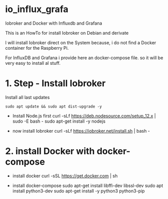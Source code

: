 # io_influx_grafa

Iobroker and Docker with Influxdb and Grafana

This is an HowTo for install Iobroker on Debian and derivate

I will install Iobroker direct on the System because, i do not find
a Docker container for the Raspberry Pi.

For InfluxDB and Grafana i provide here an docker-compose file.
so it will be very easy to install al stuff.


# 1. Step - Install Iobroker

Install all last updates
<pre><code>sudo apt update && sudo apt dist-upgrade -y
</code></pre>


- Install Node.js first
curl -sLf https://deb.nodesource.com/setup_12.x | sudo -E bash -
sudo apt-get install -y nodejs

- now install Iobroker
curl -sLf https://iobroker.net/install.sh | bash -


# 2. install Docker with docker-compose 

- install docker
curl -sSL https://get.docker.com | sh

- install docker-compose
sudo apt-get install libffi-dev libssl-dev
sudo apt install python3-dev
sudo apt-get install -y python3 python3-pip

<pre><code>
</code></pre>
